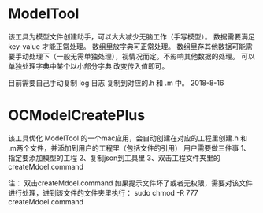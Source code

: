 # ModelTool

 该工具为模型文件创建助手，可以大大减少无脑工作（手写模型）。
 数据需要满足 key-value 才能正常处理。
 数组里放字典可正常处理。
 数组里存其他数据可能需要手动处理下（一般无需单独处理），视情况而定。不影响其他数据的处理。
 可以单独处理字典中某个以小部分字典 改变传入值即可。
 
 目前需要自己手动复制 log 日志 复制到对应的.h 和 .m 中。 2018-8-16


# OCModelCreatePlus
该工具优化 ModelTool 的一个mac应用，会自动创建在对应的工程里创建.h 和 .m两个文件，并添加到用户的工程里（包括文件的引用）
用户需要做三件事 
1、指定要添加模型的工程
2、复制json到工具里
3、双击工程文件夹里的 createMdoel.command 





注：
双击createMdoel.command 如果提示文件坏了或者无权限，需要对该文件进行处理，进到该文件的文件夹里执行： sudo chmod -R 777 createMdoel.command


